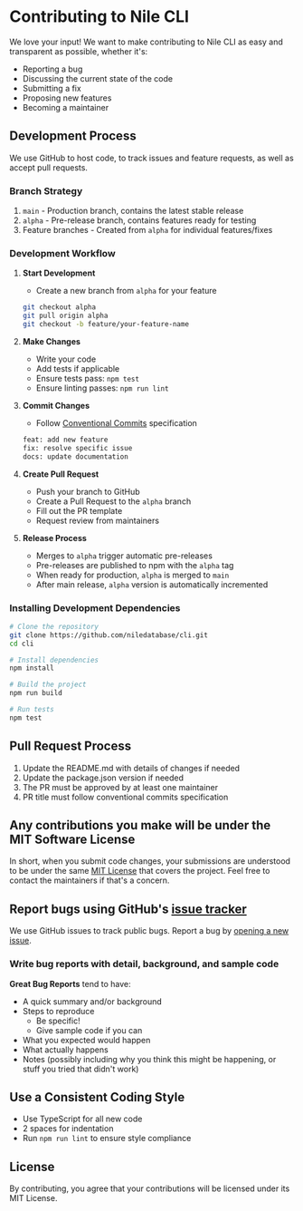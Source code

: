# Contributing to Nile CLI

We love your input! We want to make contributing to Nile CLI as easy and transparent as possible, whether it's:

- Reporting a bug
- Discussing the current state of the code
- Submitting a fix
- Proposing new features
- Becoming a maintainer

## Development Process

We use GitHub to host code, to track issues and feature requests, as well as accept pull requests.

### Branch Strategy

1. `main` - Production branch, contains the latest stable release
2. `alpha` - Pre-release branch, contains features ready for testing
3. Feature branches - Created from `alpha` for individual features/fixes

### Development Workflow

1. **Start Development**
   - Create a new branch from `alpha` for your feature
   ```bash
   git checkout alpha
   git pull origin alpha
   git checkout -b feature/your-feature-name
   ```

2. **Make Changes**
   - Write your code
   - Add tests if applicable
   - Ensure tests pass: `npm test`
   - Ensure linting passes: `npm run lint`

3. **Commit Changes**
   - Follow [Conventional Commits](https://www.conventionalcommits.org/) specification
   ```bash
   feat: add new feature
   fix: resolve specific issue
   docs: update documentation
   ```

4. **Create Pull Request**
   - Push your branch to GitHub
   - Create a Pull Request to the `alpha` branch
   - Fill out the PR template
   - Request review from maintainers

5. **Release Process**
   - Merges to `alpha` trigger automatic pre-releases
   - Pre-releases are published to npm with the `alpha` tag
   - When ready for production, `alpha` is merged to `main`
   - After main release, `alpha` version is automatically incremented

### Installing Development Dependencies

```bash
# Clone the repository
git clone https://github.com/niledatabase/cli.git
cd cli

# Install dependencies
npm install

# Build the project
npm run build

# Run tests
npm test
```

## Pull Request Process

1. Update the README.md with details of changes if needed
2. Update the package.json version if needed
3. The PR must be approved by at least one maintainer
4. PR title must follow conventional commits specification

## Any contributions you make will be under the MIT Software License
In short, when you submit code changes, your submissions are understood to be under the same [MIT License](http://choosealicense.com/licenses/mit/) that covers the project. Feel free to contact the maintainers if that's a concern.

## Report bugs using GitHub's [issue tracker](https://github.com/niledatabase/cli/issues)
We use GitHub issues to track public bugs. Report a bug by [opening a new issue](https://github.com/niledatabase/cli/issues/new).

### Write bug reports with detail, background, and sample code

**Great Bug Reports** tend to have:

- A quick summary and/or background
- Steps to reproduce
  - Be specific!
  - Give sample code if you can
- What you expected would happen
- What actually happens
- Notes (possibly including why you think this might be happening, or stuff you tried that didn't work)

## Use a Consistent Coding Style

* Use TypeScript for all new code
* 2 spaces for indentation
* Run `npm run lint` to ensure style compliance

## License
By contributing, you agree that your contributions will be licensed under its MIT License. 